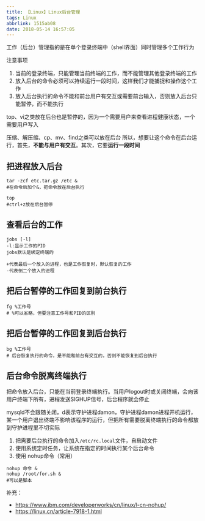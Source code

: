 ```yaml
---
title: 【Linux】Linux后台管理
tags: Linux
abbrlink: 1515ab08
date: 2018-05-14 16:57:05
---
```


工作（后台）管理指的是在单个登录终端中（shell界面）同时管理多个工作行为

注意事项
1. 当前的登录终端，只能管理当前终端的工作，而不能管理其他登录终端的工作
2. 放入后台的命令必须可以持续运行一段时间，这样我们才能捕捉和操作这个工作
3. 放入后台执行的命令不能和前台用户有交互或需要前台输入，否则放入后台只能暂停，而不能执行

top、vi之类放在后台也是暂停的，因为一个需要用户来查看进程健康状态，一个需要用户写入

压缩、解压缩、cp、mv、find之类可以放在后台
所以，想要让这个命令在后台运行，首先，**不能与用户有交互**。其次，它要**运行一段时间**


## 把进程放入后台
```
tar -zcf etc.tar.gz /etc &    
#在命令后加个&，把命令放在后台执行

top
#ctrl+z放在后台暂停
```

## 查看后台的工作
```
jobs [-l]
-l:显示工作的PID
jobs默认是绑定终端的

+代表最后一个放入的进程，也是工作恢复时，默认恢复的工作
-代表倒二个放入的进程
```

## 把后台暂停的工作回复到前台执行
```
fg %工作号
# %可以省略，但要注意工作号和PID的区别
```

## 把后台暂停的工作回复到后台执行
```
bg %工作号
# 后台恢复执行的命令，是不能和前台有交互的，否则不能恢复到后台执行
```


## 后台命令脱离终端执行
把命令放入后台，只能在当前登录终端执行。当用户logout时或关闭终端，会向该用户终端下所有，进程发送SIGHUP信号，后台程序就会停止

mysqld不会跟随关闭，d表示守护进程damon，守护进程damon进程开机运行，某一个用户退出终端不影响该程序的运行，但把所有需要脱离终端执行的命令都放到守护进程里不切实际


1. 把需要后台执行的命令加入`/etc/rc.local`文件，自启动文件
2. 使用系统定时任务，让系统在指定的时间执行某个后台命令
3. 使用 nohup命令（常用）
```
nohup 命令 &
nohup /root/for.sh &
#可以是脚本
```


补充：
* https://www.ibm.com/developerworks/cn/linux/l-cn-nohup/
* https://linux.cn/article-7918-1.html